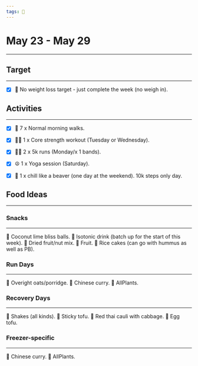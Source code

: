 ```yaml
---
tags: 📆
---
```


# May 23 - May 29
---


## Target
---

- [x] 🥇 No weight loss target - just complete the week (no weigh in).


## Activities
---

- [x] 🚶 7 x Normal morning walks.
- [x] 🏋‍♀ 1 x Core strength workout (Tuesday or Wednesday).
- [x] 🏃‍♀ 2 x 5k runs (Monday/x 1 bands).
- [x]  ☮ 1 x Yoga session (Saturday).
- [x]  🦫 1 x chill like a beaver (one day at the weekend). 10k steps only day.


## Food Ideas
---

### Snacks
---

🔸 Coconut lime bliss balls.
🔸 Isotonic drink (batch up for the start of this week).
🔸 Dried fruit/nut mix.
🔸 Fruit.
🔸 Rice cakes (can go with hummus as well as PB).


### Run Days
---

🔸 Overight oats/porridge.
🔸 Chinese curry.
🔸 AllPlants.


### Recovery Days
---

🔸 Shakes (all kinds).
🔸 Sticky tofu.
🔸 Red thai cauli with cabbage.
🔸 Egg tofu.


### Freezer-specific
---

🔸 Chinese curry.
🔸 AllPlants.
